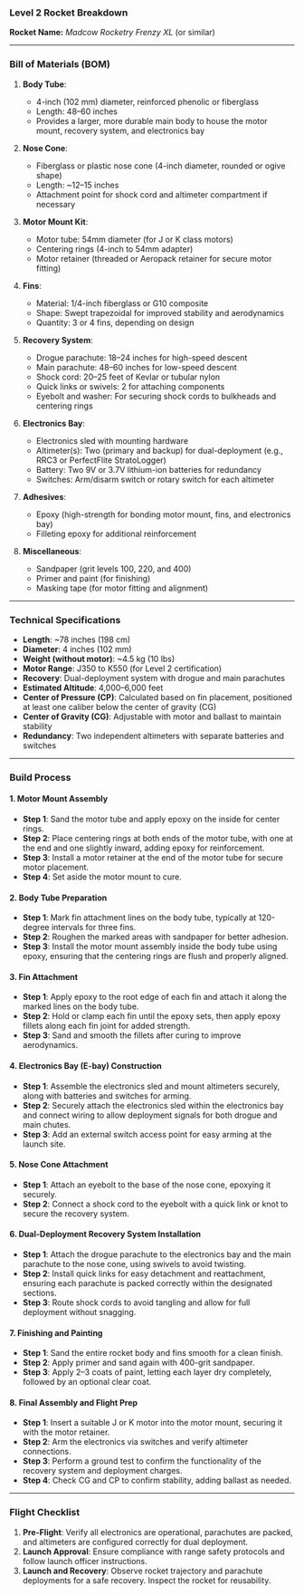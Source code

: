 ### Level 2 Rocket Breakdown

**Rocket Name:** *Madcow Rocketry Frenzy XL* (or similar)

---

### Bill of Materials (BOM)

1. **Body Tube**: 
   - 4-inch (102 mm) diameter, reinforced phenolic or fiberglass
   - Length: 48–60 inches
   - Provides a larger, more durable main body to house the motor mount, recovery system, and electronics bay

2. **Nose Cone**:
   - Fiberglass or plastic nose cone (4-inch diameter, rounded or ogive shape)
   - Length: ~12–15 inches
   - Attachment point for shock cord and altimeter compartment if necessary

3. **Motor Mount Kit**:
   - Motor tube: 54mm diameter (for J or K class motors)
   - Centering rings (4-inch to 54mm adapter)
   - Motor retainer (threaded or Aeropack retainer for secure motor fitting)

4. **Fins**:
   - Material: 1/4-inch fiberglass or G10 composite
   - Shape: Swept trapezoidal for improved stability and aerodynamics
   - Quantity: 3 or 4 fins, depending on design

5. **Recovery System**:
   - Drogue parachute: 18–24 inches for high-speed descent
   - Main parachute: 48–60 inches for low-speed descent
   - Shock cord: 20–25 feet of Kevlar or tubular nylon
   - Quick links or swivels: 2 for attaching components
   - Eyebolt and washer: For securing shock cords to bulkheads and centering rings

6. **Electronics Bay**:
   - Electronics sled with mounting hardware
   - Altimeter(s): Two (primary and backup) for dual-deployment (e.g., RRC3 or PerfectFlite StratoLogger)
   - Battery: Two 9V or 3.7V lithium-ion batteries for redundancy
   - Switches: Arm/disarm switch or rotary switch for each altimeter

7. **Adhesives**:
   - Epoxy (high-strength for bonding motor mount, fins, and electronics bay)
   - Filleting epoxy for additional reinforcement

8. **Miscellaneous**:
   - Sandpaper (grit levels 100, 220, and 400)
   - Primer and paint (for finishing)
   - Masking tape (for motor fitting and alignment)

---

### Technical Specifications

- **Length**: ~78 inches (198 cm)
- **Diameter**: 4 inches (102 mm)
- **Weight (without motor)**: ~4.5 kg (10 lbs)
- **Motor Range**: J350 to K550 (for Level 2 certification)
- **Recovery**: Dual-deployment system with drogue and main parachutes
- **Estimated Altitude**: 4,000–6,000 feet
- **Center of Pressure (CP)**: Calculated based on fin placement, positioned at least one caliber below the center of gravity (CG)
- **Center of Gravity (CG)**: Adjustable with motor and ballast to maintain stability
- **Redundancy**: Two independent altimeters with separate batteries and switches

---

### Build Process

#### 1. **Motor Mount Assembly**
   - **Step 1**: Sand the motor tube and apply epoxy on the inside for center rings.
   - **Step 2**: Place centering rings at both ends of the motor tube, with one at the end and one slightly inward, adding epoxy for reinforcement.
   - **Step 3**: Install a motor retainer at the end of the motor tube for secure motor placement.
   - **Step 4**: Set aside the motor mount to cure.

#### 2. **Body Tube Preparation**
   - **Step 1**: Mark fin attachment lines on the body tube, typically at 120-degree intervals for three fins.
   - **Step 2**: Roughen the marked areas with sandpaper for better adhesion.
   - **Step 3**: Install the motor mount assembly inside the body tube using epoxy, ensuring that the centering rings are flush and properly aligned.

#### 3. **Fin Attachment**
   - **Step 1**: Apply epoxy to the root edge of each fin and attach it along the marked lines on the body tube.
   - **Step 2**: Hold or clamp each fin until the epoxy sets, then apply epoxy fillets along each fin joint for added strength.
   - **Step 3**: Sand and smooth the fillets after curing to improve aerodynamics.

#### 4. **Electronics Bay (E-bay) Construction**
   - **Step 1**: Assemble the electronics sled and mount altimeters securely, along with batteries and switches for arming.
   - **Step 2**: Securely attach the electronics sled within the electronics bay and connect wiring to allow deployment signals for both drogue and main chutes.
   - **Step 3**: Add an external switch access point for easy arming at the launch site.

#### 5. **Nose Cone Attachment**
   - **Step 1**: Attach an eyebolt to the base of the nose cone, epoxying it securely.
   - **Step 2**: Connect a shock cord to the eyebolt with a quick link or knot to secure the recovery system.

#### 6. **Dual-Deployment Recovery System Installation**
   - **Step 1**: Attach the drogue parachute to the electronics bay and the main parachute to the nose cone, using swivels to avoid twisting.
   - **Step 2**: Install quick links for easy detachment and reattachment, ensuring each parachute is packed correctly within the designated sections.
   - **Step 3**: Route shock cords to avoid tangling and allow for full deployment without snagging.

#### 7. **Finishing and Painting**
   - **Step 1**: Sand the entire rocket body and fins smooth for a clean finish.
   - **Step 2**: Apply primer and sand again with 400-grit sandpaper.
   - **Step 3**: Apply 2–3 coats of paint, letting each layer dry completely, followed by an optional clear coat.

#### 8. **Final Assembly and Flight Prep**
   - **Step 1**: Insert a suitable J or K motor into the motor mount, securing it with the motor retainer.
   - **Step 2**: Arm the electronics via switches and verify altimeter connections.
   - **Step 3**: Perform a ground test to confirm the functionality of the recovery system and deployment charges.
   - **Step 4**: Check CG and CP to confirm stability, adding ballast as needed.

---

### Flight Checklist

1. **Pre-Flight**: Verify all electronics are operational, parachutes are packed, and altimeters are configured correctly for dual deployment.
2. **Launch Approval**: Ensure compliance with range safety protocols and follow launch officer instructions.
3. **Launch and Recovery**: Observe rocket trajectory and parachute deployments for a safe recovery. Inspect the rocket for reusability.
